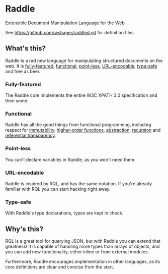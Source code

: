 # Raddle
Extensible Document Manipulation Language for the Web

See https://github.com/wshager/raddled.git for definition files.


## What's this?

Raddle is a rad new language for manipulating structured documents on the web. It is [fully-featured](#user-content-fully-featured), [functional](#user-content-functional), [point-less](#user-content-point-less), [URL-encodable](#user-content-URL-encodable), [type-safe](#user-content-type-safe) and free as beer.

### Fully-featured

The Raddle core implements the entire W3C XPATH 3.0 specification and then some.

### Functional

Raddle has all the good things from functional programming, including respect for [immutability](http://en.wikipedia.org/wiki/Referential_transparency_%28computer_science%29), [higher-order functions](http://en.wikipedia.org/wiki/Higher-order_function), [abstraction](http://en.wikipedia.org/wiki/Lambda_calculus), [recursion](http://en.wikipedia.org/wiki/Recursion_%28computer_science%29) and [referential transparency](http://en.wikipedia.org/wiki/Referential_transparency_%28computer_science%29).

### Point-less

You can't declare variables in Raddle, as you won't need them.

### URL-encodable

Raddle is inspired by RQL, and has the same notation. If you're already familiar with RQL you can start hacking right away.

### Type-safe

With Raddle's type declarations, types are kept in check.


## Why's this?

RQL is a great tool for querying JSON, but with Raddle you can extend that greatness! It is capable of handling more types than arrays of objects, and you can add new functionality, either inline or from external modules.

Furthermore, Raddle encourages implementation in other languages, as its core definitions are clear and concise from the start.
